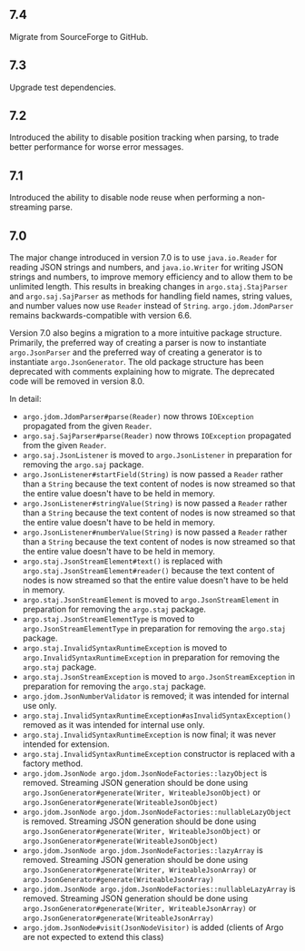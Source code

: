 ## 7.4

Migrate from SourceForge to GitHub.

## 7.3

Upgrade test dependencies.

## 7.2

Introduced the ability to disable position tracking when parsing, to trade better performance for worse error messages.

## 7.1

Introduced the ability to disable node reuse when performing a non-streaming parse.

## 7.0

The major change introduced in version 7.0 is to use `java.io.Reader` for reading JSON strings and numbers, and `java.io.Writer` for writing JSON strings and numbers, to improve memory efficiency and to allow them to be unlimited length.  This results in breaking changes in `argo.staj.StajParser` and `argo.saj.SajParser` as methods for handling field names, string values, and number values now use `Reader` instead of `String`.  `argo.jdom.JdomParser` remains backwards-compatible with version 6.6.

Version 7.0 also begins a migration to a more intuitive package structure.  Primarily, the preferred way of creating a parser is now to instantiate `argo.JsonParser` and the preferred way of creating a generator is to instantiate `argo.JsonGenerator`.  The old package structure has been deprecated with comments explaining how to migrate.  The deprecated code will be removed in version 8.0.

In detail:

- `argo.jdom.JdomParser#parse(Reader)` now throws `IOException` propagated from the given `Reader`.
- `argo.saj.SajParser#parse(Reader)` now throws `IOException` propagated from the given `Reader`.
- `argo.saj.JsonListener` is moved to `argo.JsonListener` in preparation for removing the `argo.saj` package.
- `argo.JsonListener#startField(String)` is now passed a `Reader` rather than a `String` because the text content of nodes is now streamed so that the entire value doesn't have to be held in memory.
- `argo.JsonListener#stringValue(String)` is now passed a `Reader` rather than a `String` because the text content of nodes is now streamed so that the entire value doesn't have to be held in memory.
- `argo.JsonListener#numberValue(String)` is now passed a `Reader` rather than a `String` because the text content of nodes is now streamed so that the entire value doesn't have to be held in memory.
- `argo.staj.JsonStreamElement#text()` is replaced with `argo.staj.JsonStreamElement#reader()` because the text content of nodes is now streamed so that the entire value doesn't have to be held in memory.
- `argo.staj.JsonStreamElement` is moved to `argo.JsonStreamElement` in preparation for removing the `argo.staj` package.
- `argo.staj.JsonStreamElementType` is moved to `argo.JsonStreamElementType` in preparation for removing the `argo.staj` package.
- `argo.staj.InvalidSyntaxRuntimeException` is moved to `argo.InvalidSyntaxRuntimeException` in preparation for removing the `argo.staj` package.
- `argo.staj.JsonStreamException` is moved to `argo.JsonStreamException` in preparation for removing the `argo.staj` package.
- `argo.jdom.JsonNumberValidator` is removed; it was intended for internal use only.
- `argo.staj.InvalidSyntaxRuntimeException#asInvalidSyntaxException()` removed as it was intended for internal use only.
- `argo.staj.InvalidSyntaxRuntimeException` is now final; it was never intended for extension.
- `argo.staj.InvalidSyntaxRuntimeException` constructor is replaced with a factory method.
- `argo.jdom.JsonNode argo.jdom.JsonNodeFactories::lazyObject` is removed.  Streaming JSON generation should be done using `argo.JsonGenerator#generate(Writer, WriteableJsonObject)` or `argo.JsonGenerator#generate(WriteableJsonObject)`
- `argo.jdom.JsonNode argo.jdom.JsonNodeFactories::nullableLazyObject` is removed.  Streaming JSON generation should be done using `argo.JsonGenerator#generate(Writer, WriteableJsonObject)` or `argo.JsonGenerator#generate(WriteableJsonObject)`
- `argo.jdom.JsonNode argo.jdom.JsonNodeFactories::lazyArray` is removed.  Streaming JSON generation should be done using `argo.JsonGenerator#generate(Writer, WriteableJsonArray)` or `argo.JsonGenerator#generate(WriteableJsonArray)`
- `argo.jdom.JsonNode argo.jdom.JsonNodeFactories::nullableLazyArray` is removed.  Streaming JSON generation should be done using `argo.JsonGenerator#generate(Writer, WriteableJsonArray)` or `argo.JsonGenerator#generate(WriteableJsonArray)`
- `argo.jdom.JsonNode#visit(JsonNodeVisitor)` is added (clients of Argo are not expected to extend this class)